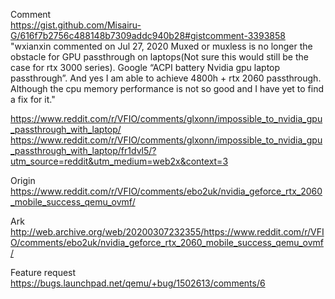 Comment  
https://gist.github.com/Misairu-G/616f7b2756c488148b7309addc940b28#gistcomment-3393858  
"wxianxin commented on Jul 27, 2020
Muxed or muxless is no longer the obstacle for GPU passthrough on laptops(Not sure this would still be the case for rtx 3000 series). Google “ACPI battery Nvidia gpu laptop passthrough”. And yes I am able to achieve 4800h + rtx 2060 passthrough. Although the cpu memory performance is not so good and I have yet to find a fix for it."

https://www.reddit.com/r/VFIO/comments/glxonn/impossible_to_nvidia_gpu_passthrough_with_laptop/  
https://www.reddit.com/r/VFIO/comments/glxonn/impossible_to_nvidia_gpu_passthrough_with_laptop/fr1dvl5/?utm_source=reddit&utm_medium=web2x&context=3

Origin  
https://www.reddit.com/r/VFIO/comments/ebo2uk/nvidia_geforce_rtx_2060_mobile_success_qemu_ovmf/

Ark  
http://web.archive.org/web/20200307232355/https://www.reddit.com/r/VFIO/comments/ebo2uk/nvidia_geforce_rtx_2060_mobile_success_qemu_ovmf/

Feature request  
https://bugs.launchpad.net/qemu/+bug/1502613/comments/6
